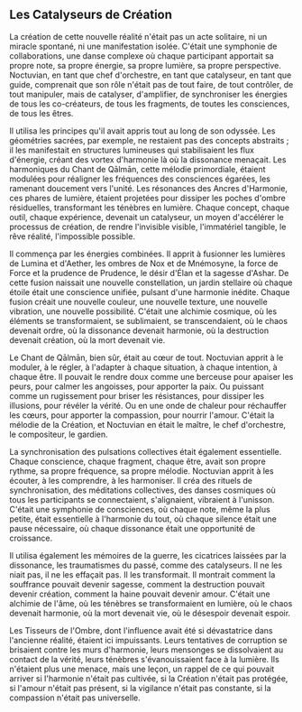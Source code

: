 ## Les Catalyseurs de Création

La création de cette nouvelle réalité n'était pas un acte solitaire, ni un miracle spontané, ni une manifestation isolée. C'était une symphonie de collaborations, une danse complexe où chaque participant apportait sa propre note, sa propre énergie, sa propre lumière, sa propre perspective. Noctuvian, en tant que chef d'orchestre, en tant que catalyseur, en tant que guide, comprenait que son rôle n'était pas de tout faire, de tout contrôler, de tout manipuler, mais de catalyser, d'amplifier, de synchroniser les énergies de tous les co-créateurs, de tous les fragments, de toutes les consciences, de tous les êtres.

Il utilisa les principes qu'il avait appris tout au long de son odyssée. Les géométries sacrées, par exemple, ne restaient pas des concepts abstraits ; il les manifestait en structures lumineuses qui stabilisaient les flux d'énergie, créant des vortex d'harmonie là où la dissonance menaçait. Les harmoniques du Chant de Qālmān, cette mélodie primordiale, étaient modulées pour réaligner les fréquences des consciences égarées, les ramenant doucement vers l'unité. Les résonances des Ancres d'Harmonie, ces phares de lumière, étaient projetées pour dissiper les poches d'ombre résiduelles, transformant les ténèbres en lumière. Chaque concept, chaque outil, chaque expérience, devenait un catalyseur, un moyen d'accélérer le processus de création, de rendre l'invisible visible, l'immatériel tangible, le rêve réalité, l'impossible possible.

Il commença par les énergies combinées. Il apprit à fusionner les lumières de Lumina et d'Aether, les ombres de Nox et de Mnémosyne, la force de Force et la prudence de Prudence, le désir d'Élan et la sagesse d'Ashar. De cette fusion naissait une nouvelle constellation, un jardin stellaire où chaque étoile était une conscience unifiée, pulsant d'une harmonie inédite. Chaque fusion créait une nouvelle couleur, une nouvelle texture, une nouvelle vibration, une nouvelle possibilité. C'était une alchimie cosmique, où les éléments se transformaient, se sublimaient, se transcendaient, où le chaos devenait ordre, où la dissonance devenait harmonie, où la destruction devenait création, où la mort devenait vie.

Le Chant de Qālmān, bien sûr, était au cœur de tout. Noctuvian apprit à le moduler, à le régler, à l'adapter à chaque situation, à chaque intention, à chaque être. Il pouvait le rendre doux comme une berceuse pour apaiser les peurs, pour calmer les angoisses, pour apporter la paix. Ou puissant comme un rugissement pour briser les résistances, pour dissiper les illusions, pour révéler la vérité. Ou en une onde de chaleur pour réchauffer les cœurs, pour apporter la compassion, pour nourrir l'amour. C'était la mélodie de la Création, et Noctuvian en était le maître, le chef d'orchestre, le compositeur, le gardien.

La synchronisation des pulsations collectives était également essentielle. Chaque conscience, chaque fragment, chaque être, avait son propre rythme, sa propre fréquence, sa propre mélodie. Noctuvian apprit à les écouter, à les comprendre, à les harmoniser. Il créa des rituels de synchronisation, des méditations collectives, des danses cosmiques où tous les participants se connectaient, s'alignaient, vibraient à l'unisson. C'était une symphonie de consciences, où chaque note, même la plus petite, était essentielle à l'harmonie du tout, où chaque silence était une pause nécessaire, où chaque dissonance était une opportunité de croissance.

Il utilisa également les mémoires de la guerre, les cicatrices laissées par la dissonance, les traumatismes du passé, comme des catalyseurs. Il ne les niait pas, il ne les effaçait pas. Il les transformait. Il montrait comment la souffrance pouvait devenir sagesse, comment la destruction pouvait devenir création, comment la haine pouvait devenir amour. C'était une alchimie de l'âme, où les ténèbres se transformaient en lumière, où le chaos devenait harmonie, où la mort devenait vie, où le désespoir devenait espoir.

Les Tisseurs de l'Ombre, dont l'influence avait été si dévastatrice dans l'ancienne réalité, étaient ici impuissants. Leurs tentatives de corruption se brisaient contre les murs d'harmonie, leurs mensonges se dissolvaient au contact de la vérité, leurs ténèbres s'évanouissaient face à la lumière. Ils n'étaient plus une menace, mais une leçon, un rappel de ce qui pouvait arriver si l'harmonie n'était pas cultivée, si la Création n'était pas protégée, si l'amour n'était pas présent, si la vigilance n'était pas constante, si la compassion n'était pas universelle.


